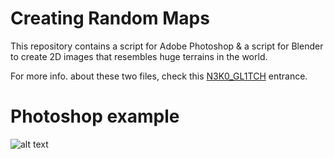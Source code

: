 # Creating Random Maps

This repository contains a script for Adobe Photoshop & a script for Blender to create 2D images that resembles huge terrains in the world.

For more info. about these two files, check this [N3K0_GL1TCH](https://neko-glitch.myportfolio.com/generating-r4nd0m-worlds) entrance.

# Photoshop example
![alt text](https://github.com/mupgarlic/Random-2D-Maps/Photoshop_Example.png)
